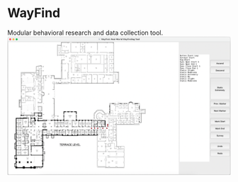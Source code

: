 # WayFind
Modular behavioral research and data collection tool.
![alt text](https://github.com/CornellDAIL/WayFind/blob/main/images/%20sample.png)
